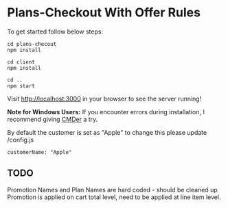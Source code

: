 # Plans-Checkout With Offer Rules

To get started follow below steps:

```
cd plans-checout
npm install

cd client
npm install

cd ..
npm start
```

Visit [http://localhost:3000](http://localhost:3000) in your browser to see the server running!

**Note for Windows Users:** If you encounter errors during installation, I recommend giving [CMDer](http://cmder.net/) a try.

By default the customer is set as "Apple"
to change this please update /config.js

```
customerName: "Apple"
```

## TODO

Promotion Names and Plan Names are hard coded - should be cleaned up
Promotion is applied on cart total level, need to be applied at line item level.
